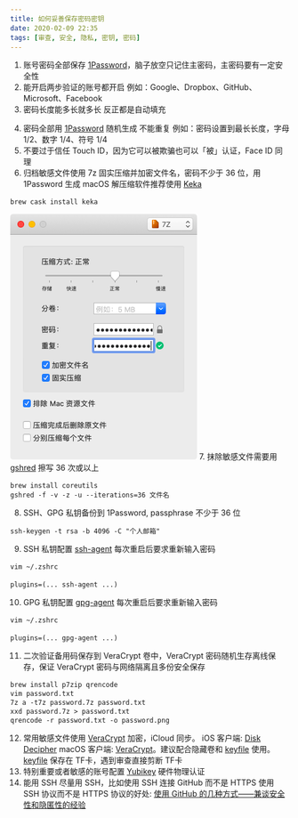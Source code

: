 ```yaml
---
title: 如何妥善保存密码密钥
date: 2020-02-09 22:35
tags: [审查, 安全, 隐私, 密钥, 密码]
---
```


1. 账号密码全部保存 [1Password](https://1password.com/zh-cn/)，脑子放空只记住主密码，主密码要有一定安全性
2. 能开启两步验证的账号都开启
例如：Google、Dropbox、GitHub、Microsoft、Facebook
3. 密码长度能多长就多长 反正都是自动填充

<!-- more -->

4. 密码全部用 [1Password](https://1password.com/zh-cn/) 随机生成 不能重复
例如：密码设置到最长长度，字母 1/2、数字 1/4、符号 1/4
5. 不要过于信任 Touch ID，因为它可以被欺骗也可以「被」认证，Face ID 同理
6. 归档敏感文件使用 7z 固实压缩并加密文件名，密码不少于 36 位，用 1Password 生成
macOS 解压缩软件推荐使用 [Keka](https://www.keka.io)
```
brew cask install keka
```
![](/media/2002097z.png)
7. 抹除敏感文件需要用 [gshred](https://www.freebsd.org/cgi/man.cgi?query=gshred&apropos=0&sektion=0&manpath=FreeBSD+10.2-RELEASE+and+Ports&arch=default&format=html) 擦写 36 次或以上
```
brew install coreutils
gshred -f -v -z -u --iterations=36 文件名
```
8. SSH、GPG 私钥备份到 1Password, passphrase 不少于 36 位
```
ssh-keygen -t rsa -b 4096 -C "个人邮箱"
```
9. SSH 私钥配置 [ssh-agent](https://github.com/ohmyzsh/ohmyzsh/tree/master/plugins/ssh-agent) 每次重启后要求重新输入密码
```
vim ~/.zshrc

plugins=(... ssh-agent ...)
```
10. GPG 私钥配置 [gpg-agent](https://github.com/ohmyzsh/ohmyzsh/tree/master/plugins/gpg-agent) 每次重启后要求重新输入密码
```
vim ~/.zshrc

plugins=(... gpg-agent ...)
```
11. 二次验证备用码保存到 VeraCrypt 卷中，VeraCrypt 密码随机生存离线保存，保证 VeraCrypt 密码与网络隔离且多份安全保存
```
brew install p7zip qrencode
vim password.txt
7z a -t7z password.7z password.txt
xxd password.7z > password.txt
qrencode -r password.txt -o password.png
```
12. 常用敏感文件使用 [VeraCrypt]((https://www.veracrypt.fr/en/Downloads.html)) 加密，iCloud 同步。
iOS 客户端: [Disk Decipher](https://apps.apple.com/us/app/disk-decipher/id516538625) 
macOS 客户端: [VeraCrypt](https://www.veracrypt.fr/en/Downloads.html)。建议配合隐藏卷和 [keyfile](https://www.veracrypt.fr/en/Keyfiles%20in%20VeraCrypt.html) 使用。
[keyfile](https://www.veracrypt.fr/en/Keyfiles%20in%20VeraCrypt.html) 保存在 TF卡，遇到审查直接剪断 TF卡
13. 特别重要或者敏感的账号配置 [Yubikey](https://zh.wikipedia.org/zh-cn/YubiKey) 硬件物理认证
14. 能用 SSH 尽量用 SSH，比如使用 SSH 连接 GitHub 而不是 HTTPS
使用 SSH 协议而不是 HTTPS 协议的好处: [使用 GitHub 的几种方式——兼谈安全性和隐匿性的经验](https://program-think.blogspot.com/2016/03/GitHub-Security-Tips.html)
